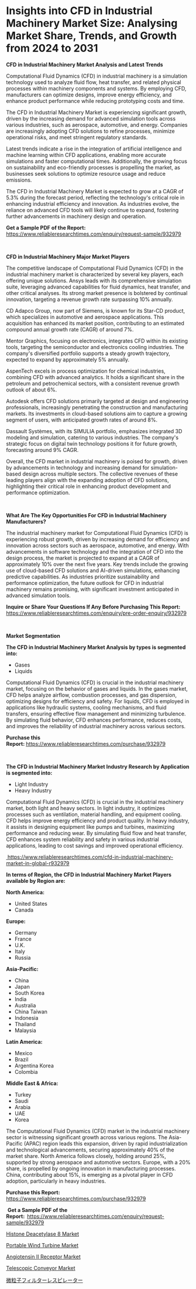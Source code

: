 <p><h1>Insights into CFD in Industrial Machinery Market Size: Analysing Market Share, Trends, and Growth from 2024 to 2031</h1></p><p><strong>CFD in Industrial Machinery Market Analysis and Latest Trends</strong></p>
<p><p>Computational Fluid Dynamics (CFD) in industrial machinery is a simulation technology used to analyze fluid flow, heat transfer, and related physical processes within machinery components and systems. By employing CFD, manufacturers can optimize designs, improve energy efficiency, and enhance product performance while reducing prototyping costs and time.</p><p>The CFD in Industrial Machinery Market is experiencing significant growth, driven by the increasing demand for advanced simulation tools across various industries, such as aerospace, automotive, and energy. Companies are increasingly adopting CFD solutions to refine processes, minimize operational risks, and meet stringent regulatory standards.</p><p>Latest trends indicate a rise in the integration of artificial intelligence and machine learning within CFD applications, enabling more accurate simulations and faster computational times. Additionally, the growing focus on sustainability and eco-friendly processes is propelling the market, as businesses seek solutions to optimize resource usage and reduce emissions.</p><p>The CFD in Industrial Machinery Market is expected to grow at a CAGR of 5.3% during the forecast period, reflecting the technology's critical role in enhancing industrial efficiency and innovation. As industries evolve, the reliance on advanced CFD tools will likely continue to expand, fostering further advancements in machinery design and operation.</p></p>
<p><strong>Get a Sample PDF of the Report:&nbsp;</strong> <a href="https://www.reliableresearchtimes.com/enquiry/request-sample/932979">https://www.reliableresearchtimes.com/enquiry/request-sample/932979</a></p>
<p>&nbsp;</p>
<p><strong>CFD in Industrial Machinery Major Market Players</strong></p>
<p><p>The competitive landscape of Computational Fluid Dynamics (CFD) in the industrial machinery market is characterized by several key players, each offering unique solutions. Ansys leads with its comprehensive simulation suite, leveraging advanced capabilities for fluid dynamics, heat transfer, and other critical analyses. Its strong market presence is bolstered by continual innovation, targeting a revenue growth rate surpassing 10% annually.</p><p>CD Adapco Group, now part of Siemens, is known for its Star-CD product, which specializes in automotive and aerospace applications. This acquisition has enhanced its market position, contributing to an estimated compound annual growth rate (CAGR) of around 7%.</p><p>Mentor Graphics, focusing on electronics, integrates CFD within its existing tools, targeting the semiconductor and electronics cooling industries. The company's diversified portfolio supports a steady growth trajectory, expected to expand by approximately 5% annually.</p><p>AspenTech excels in process optimization for chemical industries, combining CFD with advanced analytics. It holds a significant share in the petroleum and petrochemical sectors, with a consistent revenue growth outlook of about 6%.</p><p>Autodesk offers CFD solutions primarily targeted at design and engineering professionals, increasingly penetrating the construction and manufacturing markets. Its investments in cloud-based solutions aim to capture a growing segment of users, with anticipated growth rates of around 8%.</p><p>Dassault Systèmes, with its SIMULIA portfolio, emphasizes integrated 3D modeling and simulation, catering to various industries. The company's strategic focus on digital twin technology positions it for future growth, forecasting around 9% CAGR.</p><p>Overall, the CFD market in industrial machinery is poised for growth, driven by advancements in technology and increasing demand for simulation-based design across multiple sectors. The collective revenues of these leading players align with the expanding adoption of CFD solutions, highlighting their critical role in enhancing product development and performance optimization.</p></p>
<p>&nbsp;</p>
<p><strong>What Are The Key Opportunities For CFD in Industrial Machinery Manufacturers?</strong></p>
<p><p>The industrial machinery market for Computational Fluid Dynamics (CFD) is experiencing robust growth, driven by increasing demand for efficiency and innovation across sectors such as aerospace, automotive, and energy. With advancements in software technology and the integration of CFD into the design process, the market is projected to expand at a CAGR of approximately 10% over the next five years. Key trends include the growing use of cloud-based CFD solutions and AI-driven simulations, enhancing predictive capabilities. As industries prioritize sustainability and performance optimization, the future outlook for CFD in industrial machinery remains promising, with significant investment anticipated in advanced simulation tools.</p></p>
<p><strong>Inquire or Share Your Questions If Any Before Purchasing This Report:</strong> <a href="https://www.reliableresearchtimes.com/enquiry/pre-order-enquiry/932979">https://www.reliableresearchtimes.com/enquiry/pre-order-enquiry/932979</a></p>
<p>&nbsp;</p>
<p><strong>Market Segmentation</strong></p>
<p><strong>The CFD in Industrial Machinery Market Analysis by types is segmented into:</strong></p>
<p><ul><li>Gases</li><li>Liquids</li></ul></p>
<p><p>Computational Fluid Dynamics (CFD) is crucial in the industrial machinery market, focusing on the behavior of gases and liquids. In the gases market, CFD helps analyze airflow, combustion processes, and gas dispersion, optimizing designs for efficiency and safety. For liquids, CFD is employed in applications like hydraulic systems, cooling mechanisms, and fluid transfers, ensuring effective flow management and minimizing turbulence. By simulating fluid behavior, CFD enhances performance, reduces costs, and improves the reliability of industrial machinery across various sectors.</p></p>
<p><strong>Purchase this Report:&nbsp;</strong><a href="https://www.reliableresearchtimes.com/purchase/932979">https://www.reliableresearchtimes.com/purchase/932979</a></p>
<p>&nbsp;</p>
<p><strong>The CFD in Industrial Machinery Market Industry Research by Application is segmented into:</strong></p>
<p><ul><li>Light Industry</li><li>Heavy Industry</li></ul></p>
<p><p>Computational Fluid Dynamics (CFD) is crucial in the industrial machinery market, both light and heavy sectors. In light industry, it optimizes processes such as ventilation, material handling, and equipment cooling. CFD helps improve energy efficiency and product quality. In heavy industry, it assists in designing equipment like pumps and turbines, maximizing performance and reducing wear. By simulating fluid flow and heat transfer, CFD enhances system reliability and safety in various industrial applications, leading to cost savings and improved operational efficiency.</p></p>
<p><a href="https://www.reliableresearchtimes.com/cfd-in-industrial-machinery-market-in-global-r932979">&nbsp;https://www.reliableresearchtimes.com/cfd-in-industrial-machinery-market-in-global-r932979</a></p>
<p><strong>In terms of Region, the CFD in Industrial Machinery Market Players available by Region are:</strong></p>
<p>
    <p> <strong> North America: </strong>
        <ul>
            <li>United States</li>
            <li>Canada</li>
        </ul>
        </p> 
    <p> <strong> Europe: </strong>
        <ul>
            <li>Germany</li>
            <li>France</li>
            <li>U.K.</li>
            <li>Italy</li>
            <li>Russia</li>
        </ul>
        </p> 
    <p> <strong> Asia-Pacific: </strong>
        <ul>
            <li>China</li>
            <li>Japan</li>
            <li>South Korea</li>
            <li>India</li>
            <li>Australia</li>
            <li>China Taiwan</li>
            <li>Indonesia</li>
            <li>Thailand</li>
            <li>Malaysia</li>
        </ul>
        </p> 
    <p> <strong> Latin America: </strong>
        <ul>
            <li>Mexico</li>
            <li>Brazil</li>
            <li>Argentina Korea</li>
            <li>Colombia</li>
        </ul>
        </p> 
    <p> <strong> Middle East & Africa: </strong>
        <ul>
            <li>Turkey</li>
            <li>Saudi</li>
            <li>Arabia</li>
            <li>UAE</li>
            <li>Korea</li>
        </ul>
    </p>
    </p>
<p><p>The Computational Fluid Dynamics (CFD) market in the industrial machinery sector is witnessing significant growth across various regions. The Asia-Pacific (APAC) region leads this expansion, driven by rapid industrialization and technological advancements, securing approximately 40% of the market share. North America follows closely, holding around 25%, supported by strong aerospace and automotive sectors. Europe, with a 20% share, is propelled by ongoing innovation in manufacturing processes. China, contributing about 15%, is emerging as a pivotal player in CFD adoption, particularly in heavy industries.</p></p>
<p><strong>Purchase this Report: </strong><a href="https://www.reliableresearchtimes.com/purchase/932979">https://www.reliableresearchtimes.com/purchase/932979</a></p>
<p>&nbsp;<strong>Get a Sample PDF of the Report:&nbsp;&nbsp;</strong><a href="https://www.reliableresearchtimes.com/enquiry/request-sample/932979">https://www.reliableresearchtimes.com/enquiry/request-sample/932979</a></p>
<p><strong></strong></p>
<p><p><a href="https://www.linkedin.com/pulse/booming-histone-deacetylase-8-market-sector-analysis-growth-xdb4e?trackingId=h36NunSqQ6yElN17VnYwvw%3D%3D">Histone Deacetylase 8 Market</a></p><p><a href="https://medium.com/@lamm8276/the-global-portable-wind-turbine-market-is-at-the-forefront-of-innovation-driving-rapid-industry-55f5e24de9e5">Portable Wind Turbine Market</a></p><p><a href="https://www.linkedin.com/pulse/insights-angiotensin-ii-receptor-market-size-which-pjqbe?trackingId=zgA1dOFNQRKYpMLBj9Aq0A%3D%3D">Angiotensin II Receptor Market</a></p><p><a href="https://medium.com/@lamm8276/the-telescopic-conveyor-market-is-experiencing-higher-than-anticipated-demand-compared-to-96b4f758810d">Telescopic Conveyor Market</a></p><p><a href="https://medium.com/@shawnsmihv6/particulate-filter-respirator-market-%E3%81%AE%E3%82%B0%E3%83%AD%E3%83%BC%E3%83%90%E3%83%AB%E5%B8%82%E5%A0%B4%E6%A6%82%E8%A6%81%E3%81%AF-%E4%B8%96%E7%95%8C%E3%81%8A%E3%82%88%E3%81%B3%E4%B8%BB%E8%A6%81%E5%B8%82%E5%A0%B4%E3%81%AB%E3%81%8A%E3%81%91%E3%82%8B%E6%A5%AD%E7%95%8C%E3%81%AB%E5%BD%B1%E9%9F%BF%E3%82%92%E4%B8%8E%E3%81%88%E3%82%8B%E4%B8%BB%E8%A6%81%E3%81%AA%E3%83%88%E3%83%AC%E3%83%B3%E3%83%89%E3%81%AB%E3%81%A4%E3%81%84%E3%81%A6-%E7%8B%AC%E8%87%AA%E3%81%AE%E8%A6%96%E7%82%B9%E3%82%92%E6%8F%90%E4%BE%9B%E3%81%97%E3%81%BE%E3%81%99-67c2f3219e3b?postPublishedType=initial">微粒子フィルターレスピレーター</a></p></p>